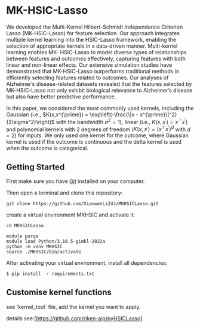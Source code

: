 # MK-HSIC-Lasso

We developed the Multi-Kernel Hilbert-Schmidt Independence Criterion Lasso (MK-HSIC-Lasso)
for feature selection. Our approach integrates multiple kernel learning into the HSIC-Lasso framework,
enabling the selection of appropriate kernels in a data-driven manner. Multi-kernel learning enables MK-
HSIC-Lasso to model diverse types of relationships between features and outcomes effectively, capturing
features with both linear and non-linear effects. Our extensive simulation studies have demonstrated that
MK-HSIC-Lasso outperforms traditional methods in efficiently selecting features related to outcomes. Our
analyses of Alzheimer’s disease-related datasets revealed that the features selected by MK-HSIC-Lasso not
only exhibit biological relevance to Alzheimer’s disease but also have better predictive performance.

In this paper, we considered the most commonly used kernels, including the Gaussian (i.e., $K(x,x^{\prime}) = \exp\left(-\frac{\|x - x^{\prime}\|^2}{2\sigma^2}\right)$ with the bandwidth $\sigma^2 = 1$), linear (i.e., $K(x,x^{\prime}) = x^\top x^{\prime}$) and polynomial kernels with 2 degrees of freedom ($K(x,x^{\prime}) = (x^\top x^{\prime})^d$ with $d=2$) for inputs. We only used one kernel for the outcome, where Gaussian kernel is used if the outcome is continuous and the delta kernel is used when the outcome is categorical. 


## Getting Started

First make sure you have [Git](https://git-scm.com/downloads) installed on your computer.

Then open a terminal and clone this repository:

```
git clone https://github.com/XiaowenLi243/MKHSICLasso.git
```

create a virtual environment MKHSIC and activate it:

```
cd MKHSICLasso

module purge
module load Python/3.10.5-gimkl-2022a
python -m venv MKHSIC 
source ./MKHSIC/bin/activate

```
After activating your virtual environment, install all dependencies:

```sh
$ pip install -r requirements.txt
```

## Customise kernel functions

see 'kernel_tool` file, add the kernel you want to apply.

details see:[https://github.com/riken-aip/pyHSICLasso]



